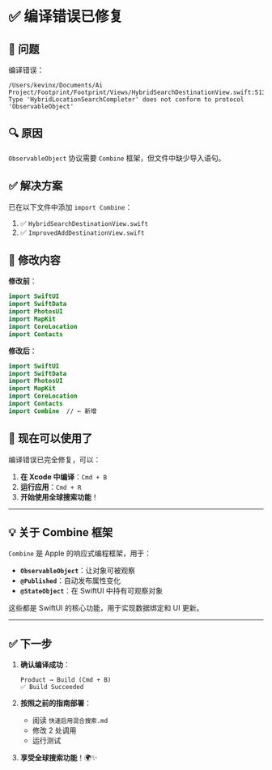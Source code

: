 # ✅ 编译错误已修复

## 🐛 问题

编译错误：
```
/Users/kevinx/Documents/Ai Project/Footprint/Footprint/Views/HybridSearchDestinationView.swift:513:7 
Type 'HybridLocationSearchCompleter' does not conform to protocol 'ObservableObject'
```

## 🔍 原因

`ObservableObject` 协议需要 `Combine` 框架，但文件中缺少导入语句。

## ✅ 解决方案

已在以下文件中添加 `import Combine`：

1. ✅ `HybridSearchDestinationView.swift`
2. ✅ `ImprovedAddDestinationView.swift`

## 📝 修改内容

**修改前**：
```swift
import SwiftUI
import SwiftData
import PhotosUI
import MapKit
import CoreLocation
import Contacts
```

**修改后**：
```swift
import SwiftUI
import SwiftData
import PhotosUI
import MapKit
import CoreLocation
import Contacts
import Combine  // ← 新增
```

## 🚀 现在可以使用了

编译错误已完全修复，可以：

1. **在 Xcode 中编译**：`Cmd + B`
2. **运行应用**：`Cmd + R`
3. **开始使用全球搜索功能**！

---

## 💡 关于 Combine 框架

`Combine` 是 Apple 的响应式编程框架，用于：

- **`ObservableObject`**：让对象可被观察
- **`@Published`**：自动发布属性变化
- **`@StateObject`**：在 SwiftUI 中持有可观察对象

这些都是 SwiftUI 的核心功能，用于实现数据绑定和 UI 更新。

---

## ✅ 下一步

1. **确认编译成功**：
   ```
   Product → Build (Cmd + B)
   ✅ Build Succeeded
   ```

2. **按照之前的指南部署**：
   - 阅读 `快速启用混合搜索.md`
   - 修改 2 处调用
   - 运行测试

3. **享受全球搜索功能**！🌍✨

